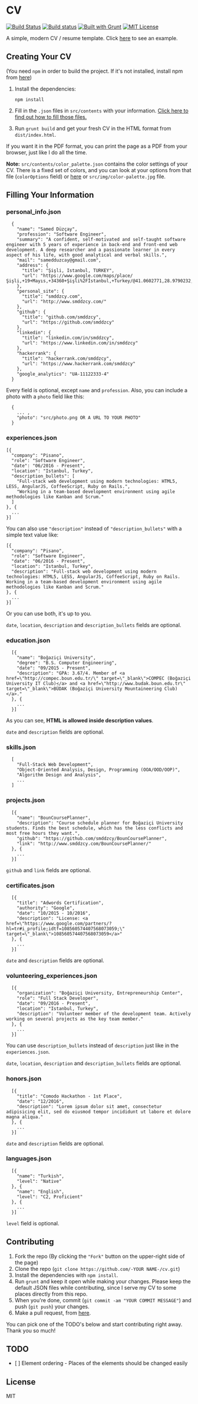 # CV

[![Build Status](https://travis-ci.org/smddzcy/cv.svg?branch=master)](https://travis-ci.org/smddzcy/cv)
[![Build status](https://ci.appveyor.com/api/projects/status/nyqpn4ax25rkw1yf?svg=true)](https://ci.appveyor.com/project/Samed15956/cv)
[![Built with Grunt](https://cdn.gruntjs.com/builtwith.svg)](http://gruntjs.com/)
[![MIT License](https://img.shields.io/github/license/mashape/apistatus.svg)](https://raw.githubusercontent.com/smddzcy/cv/master/LICENSE)

A simple, modern CV / resume template. Click [here](http://www.smddzcy.com/cv/) to see an example.

## Creating Your CV

(You need `npm` in order to build the project. If it's not installed, install npm from [here](https://www.npmjs.com/get-npm))

1. Install the dependencies:
   ```
   npm install
   ```

2. Fill in the `.json` files in `src/contents` with your information. [Click here to find out how to fill those files.](#filling-your-information)

3. Run `grunt build` and get your fresh CV in the HTML format from `dist/index.html`.

If you want it in the PDF format, you can print the page as a PDF from your browser, just like I do all the time.

**Note:** `src/contents/color_palette.json` contains the color settings of your CV. There is a fixed set of colors, and you can look at your options from that file (`colorOptions` field) or [here](https://raw.githubusercontent.com/smddzcy/cv/master/src/img/color-palette.jpg) or `src/img/color-palette.jpg` file.

## Filling Your Information

### personal_info.json
```
  {
    "name": "Samed Düzçay",
    "profession": "Software Engineer",
    "summary": "A confident, self-motivated and self-taught software engineer with 5 years of experience in back-end and front-end web development. A deep researcher and a passionate learner in every aspect of his life, with good analytical and verbal skills.",
    "mail": "samedduzcay@gmail.com",
    "address": {
      "title": "Şişli, Istanbul, TURKEY",
      "url": "https://www.google.com/maps/place/Şişli,+19+Mayıs,+34360+Şişli%2Fİstanbul,+Turkey/@41.0602771,28.9790232,15z/data=!3m1!4b1!4m5!3m4!1s0x14cab71b4b2a7585:0x8f4cb3b604ac157f!8m2!3d41.060278!4d28.987778"
    },
    "personal_site": {
      "title": "smddzcy.com",
      "url": "http://www.smddzcy.com/"
    },
    "github": {
      "title": "github.com/smddzcy",
      "url": "https://github.com/smddzcy"
    },
    "linkedin": {
      "title": "linkedin.com/in/smddzcy",
      "url": "https://www.linkedin.com/in/smddzcy"
    },
    "hackerrank": {
      "title": "hackerrank.com/smddzcy",
      "url": "https://www.hackerrank.com/smddzcy"
    },
    "google_analytics": "UA-11122333-4"
  }
```

Every field is optional, except `name` and `profession`. Also, you can include a photo with a `photo` field like this:

```
  {
    ... ,
    "photo": "src/photo.png OR A URL TO YOUR PHOTO"
  }
```

### experiences.json
```
[{
  "company": "Pisano",
  "role": "Software Engineer",
  "date": "06/2016 - Present",
  "location": "Istanbul, Turkey",
  "description_bullets": [
    "Full-stack web development using modern technologies: HTML5, LESS, AngularJS, CoffeeScript, Ruby on Rails.",
    "Working in a team-based development environment using agile methodologies like Kanban and Scrum."
  ]
}, {
  ...
}]
```

You can also use `"description"` instead of `"description_bullets"` with a simple text value like:

```
[{
  "company": "Pisano",
  "role": "Software Engineer",
  "date": "06/2016 - Present",
  "location": "Istanbul, Turkey",
  "description": "Full-stack web development using modern technologies: HTML5, LESS, AngularJS, CoffeeScript, Ruby on Rails. Working in a team-based development environment using agile methodologies like Kanban and Scrum."
}, {
  ...
}]
```

Or you can use both, it's up to you.

`date`, `location`, `description` and `description_bullets` fields are optional.

### education.json
```
  [{
    "name": "Boğaziçi University",
    "degree": "B.S. Computer Engineering",
    "date": "09/2015 - Present",
    "description": "GPA: 3.67/4. Member of <a href=\"http://compec.boun.edu.tr/\" target=\"_blank\">COMPEC (Boğaziçi University IT Club)</a> and <a href=\"http://www.budak.boun.edu.tr\" target=\"_blank\">BÜDAK (Boğaziçi University Mountaineering Club)</a>."
  }, {
    ...
  }]
```

As you can see, **HTML is allowed inside description values**.

`date` and `description` fields are optional.

### skills.json
```
  [
    "Full-Stack Web Development",
    "Object-Oriented Analysis, Design, Programming (OOA/OOD/OOP)",
    "Algorithm Design and Analysis",
    ...
  ]
```

### projects.json
```
  [{
    "name": "BounCoursePlanner",
    "description": "Course schedule planner for Boğaziçi University students. Finds the best schedule, which has the less conflicts and most free hours they want.",
    "github": "https://github.com/smddzcy/BounCoursePlanner",
    "link": "http://www.smddzcy.com/BounCoursePlanner/"
  }, {
    ...
  }]
```

`github` and `link` fields are optional.

### certificates.json
```
  [{
    "title": "Adwords Certification",
    "authority": "Google",
    "date": "10/2015 - 10/2016",
    "description": "License: <a href=\"https://www.google.com/partners/?hl=tr#i_profile;idtf=108560574407568073059;\" target=\"_blank\">108560574407568073059</a>"
  }, {
    ...
  }]
```

`date` and `description` fields are optional.

### volunteering_experiences.json
```
  [{
    "organization": "Boğaziçi University, Entrepreneurship Center",
    "role": "Full Stack Developer",
    "date": "09/2016 - Present",
    "location": "Istanbul, Turkey",
    "description": "Volunteer member of the development team. Actively working on several projects as the key team member."
  }, {
    ...
  }]
```

You can use `description_bullets` instead of `description` just like in the `experiences.json`.

`date`, `location`, `description` and `description_bullets` fields are optional.

### honors.json
```
  [{
    "title": "Comodo Hackathon - 1st Place",
    "date": "12/2016",
    "description": "Lorem ipsum dolor sit amet, consectetur adipisicing elit, sed do eiusmod tempor incididunt ut labore et dolore magna aliqua."
  }, {
    ...
  }]
```

`date` and `description` fields are optional.

### languages.json
```
  [{
    "name": "Turkish",
    "level": "Native"
  }, {
    "name": "English",
    "level": "C2, Proficient"
  }, {
    ...
  }]
```

`level` field is optional.

## Contributing

1. Fork the repo (By clicking the `"Fork"` button on the upper-right side of the page)
2. Clone the repo (`git clone https://github.com/-YOUR NAME-/cv.git`)
3. Install the dependencies with `npm install`.
4. Run `grunt` and keep it open while making your changes. Please keep the default JSON files while contributing, since I serve my CV to some places directly from this repo.
6. When you're done, commit (`git commit -am "YOUR COMMIT MESSAGE"`) and push (`git push`) your changes.
7. Make a pull request, from [here](https://github.com/smddzcy/cv/compare).

You can pick one of the TODO's below and start contributing right away. Thank you so much!

## TODO

- [ ] Element ordering - Places of the elements should be changed easily

## License

MIT
